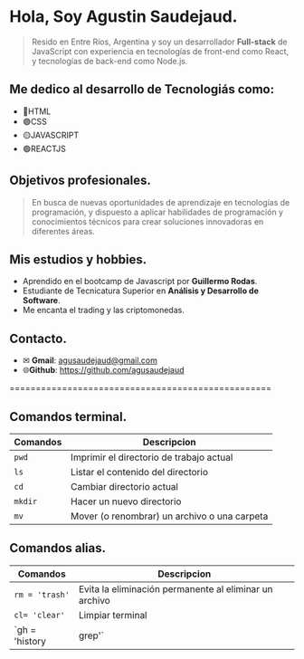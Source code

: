 # Hola, Soy Agustin Saudejaud.

>Resido en Entre Ríos, Argentina y soy un desarrollador **Full-stack** de JavaScript con experiencia en tecnologías de front-end como React, y tecnologías de back-end como Node.js.

## Me dedico al desarrollo de Tecnologiás como:
- 🔵HTML
- 🟣CSS
- 🟡JAVASCRIPT 
- 🟢REACTJS

## Objetivos profesionales.
 > En busca de nuevas oportunidades de aprendizaje en tecnologías de programación, y dispuesto a aplicar habilidades de programación y conocimientos técnicos para crear soluciones innovadoras en diferentes áreas.

## Mis estudios y hobbies.

-   Aprendido en el bootcamp de Javascript por **Guillermo Rodas**.
-   Estudiante de Tecnicatura Superior en **Análisis y Desarrollo de Software**.
-   Me encanta el trading y las criptomonedas.
  
## Contacto.
 - ✉ **Gmail**: agusaudejaud@gmail.com
 - 🌐**Github**: https://github.com/agusaudejaud


==================================================

## Comandos terminal.


| Comandos | Descripcion |
| -- | -- |
| `pwd` | Imprimir el directorio de trabajo actual |
| `ls` | Listar el contenido del directorio |
| `cd` | Cambiar directorio actual |
| `mkdir` | Hacer un nuevo directorio |
| `mv` | Mover (o renombrar) un archivo o una carpeta |


## Comandos alias.

| Comandos | Descripcion |
| -- | -- |
| `rm = 'trash'` | Evita la eliminación permanente al eliminar un archivo |
| `cl= 'clear'` | Limpiar terminal |
| `gh = 'history | grep'` | Ecuentra un comando en tu historial de grep |
